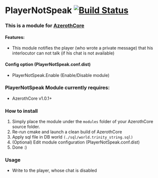 # PlayerNotSpeak [![Build Status](https://travis-ci.org/Winfidonarleyan/PlayerNotSpeak-module.svg?branch=master)](https://travis-ci.org/Winfidonarleyan/PlayerNotSpeak-module)

### This is a module for [AzerothCore](http://www.azerothcore.org)

#### Features:
- This module notifies the player (who wrote a private message) that his interlocutor can not talk (if his chat is not available)

#### Config option (PlayerNotSpeak.conf.dist)
- PlayerNotSpeak.Enable (Enable/Disable module)

### PlayerNotSpeak Module currently requires:
- AzerothCore v1.0.1+

### How to install
1. Simply place the module under the `modules` folder of your AzerothCore source folder.
2. Re-run cmake and launch a clean build of AzerothCore
3. Apply sql file in DB world `(./sql/world.trinity_string.sql)`
4. (Optional) Edit module configuration (PlayerNotSpeak.conf.dist)
5. Done :)

### Usage
- Write to the player, whose chat is disabled
